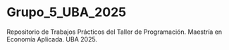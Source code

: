 # Grupo_5_UBA_2025
Repositorio de Trabajos Prácticos del Taller de Programación. Maestría en Economía Aplicada. UBA 2025.

